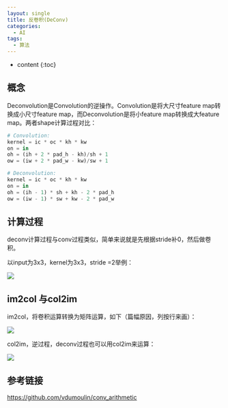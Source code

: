 ```yaml
---
layout: single
title: 反卷积(DeConv)
categories:
  - AI
tags:
  - 算法
---
```


* content
{:toc}
## 概念

Deconvolution是Convolution的逆操作。Convolution是将大尺寸feature map转换成小尺寸feature map，而Deconvolution是将小feature map转换成大feature map。两者shape计算过程对比：

```python
# Convolution:
kernel = ic * oc * kh * kw
on = in
oh = (ih + 2 * pad_h - kh)/sh + 1
ow = (iw + 2 * pad_w - kw)/sw + 1

# Deconvolution:
kernel = ic * oc * kh * kw
on = in
oh = (ih - 1) * sh + kh - 2 * pad_h
ow = (iw - 1) * sw + kw - 2 * pad_w
```

<!--more-->

## 计算过程

deconv计算过程与conv过程类似，简单来说就是先根据stride补0，然后做卷积。

以input为3x3，kernel为3x3，stride =2举例：

![](https://harmonyhu.github.io/img/deconv.jpg)

## im2col 与col2im

im2col，将卷积运算转换为矩阵运算，如下（篇幅原因，列按行来画）：

![](https://harmonyhu.github.io/img/im2col.jpg)



col2im，逆过程，deconv过程也可以用col2im来运算：

![](https://harmonyhu.github.io/img/col2im.jpg)



## 参考链接

<https://github.com/vdumoulin/conv_arithmetic>

